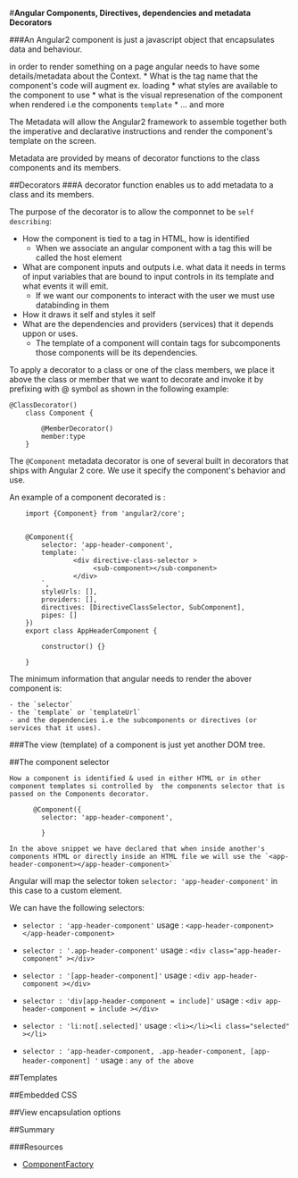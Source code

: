 #**Angular Components, Directives, dependencies and metadata Decorators**

###An Angular2 component is just a javascript object that encapsulates data and behaviour. 

in order to render something on a page angular needs to have some details/metadata about the Context.
    *  What is the tag name that the component's code will augment ex. <app>loading</app>
    *  what styles are available to the component to use
    *  what is the visual represenation of the component when rendered i.e the components `template`
    * ... and more
    
    
 The Metadata will allow the Angular2 framework to assemble together both the imperative and declarative instructions 
 and render the component's template on the screen.
 
 
 Metadata are provided by means of decorator functions to the class components and its members. 
 
##Decorators
###A decorator function enables us to add metadata to a class and its members.

The purpose of the decorator is to allow the componnet to be `self describing`:

* How the component is tied to a tag in HTML, how is identified <contact></contact>
    * When we associate an angular component with a tag this will be called the host element 
* What are component inputs and outputs i.e. what data it needs in terms of input variables that are bound to input controls in its template and what events it will emit.
    * If we want our components to interact with the user we must use databinding in them
* How it draws it self and styles it self
* What are the dependencies and providers (services) that it depends uppon or uses. 
    * The template of a component will contain tags for subcomponents those components will be its dependencies. 

To apply a decorator to a class or one of the class members, 
we place it above the class or member that we want to decorate and invoke
it by prefixing with @ symbol as shown in the following example:

    @ClassDecorator()
        class Component {
            
            @MemberDecorator()
            member:type
        }
    
The `@Component` metadata decorator is one of several built in decorators that ships with
Angular 2 core. We use it specify the component's behavior and use.


An example of a component decorated is :

   
        import {Component} from 'angular2/core';


        @Component({
            selector: 'app-header-component',
            template: `
                    <div directive-class-selector >
                         <sub-component></sub-component>
                    </div>                 
            `,
            styleUrls: [],
            providers: [],
            directives: [DirectiveClassSelector, SubComponent],
            pipes: []
        })
        export class AppHeaderComponent {

            constructor() {}

        }
        
The minimum information that angular needs to render the abover component is:

    - the `selector`
    - the `template` or `templateUrl` 
    - and the dependencies i.e the subcomponents or directives (or services that it uses).      
 
###The view (template) of a component is just yet another DOM tree.     
    
##The component selector
    
    How a component is identified & used in either HTML or in other component templates si controlled by  the components selector that is passed on the Components decorator.
    
          @Component({
            selector: 'app-header-component',
            
            }
            
    In the above snippet we have declared that when inside another's components HTML or directly inside an HTML file we will use the `<app-header-component></app-header-component>`  

Angular will map the selector token `selector: 'app-header-component'` in this case to a custom element.

We can have the following selectors:

* `selector : 'app-header-component'`   usage : `<app-header-component></app-header-component>`

* `selector : '.app-header-component'`   usage : `<div class="app-header-component" ></div>`

* `selector : '[app-header-component]'`   usage : `<div app-header-component ></div>`

* `selector : 'div[app-header-component = include]'`   usage : `<div app-header-component = include ></div>`

* `selector : 'li:not[.selected]'`   usage : `<li></li><li class="selected" ></li>`

* `selector : 'app-header-component, .app-header-component, [app-header-component] '`   usage : `any of the above`


##Templates

##Embedded CSS

##View encapsulation options

##Summary

###Resources

- [ComponentFactory](https://angular.io/docs/ts/latest/api/core/ComponentFactory-interface.html)
